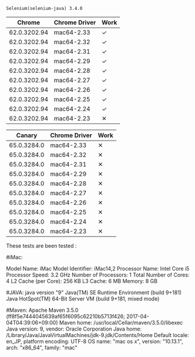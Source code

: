     Selenium(selenium-java) 3.4.0
|    Chrome     | Chrome Driver |  Work  |
| ------------- | ------------- |  ----  |
| 62.0.3202.94  |  mac64-2.33   |    ✓   |
| 62.0.3202.94  |  mac64-2.32   |    ✓   |
| 62.0.3202.94  |  mac64-2.31   |    ✓   |
| 62.0.3202.94  |  mac64-2.29   |    ✓   |
| 62.0.3202.94  |  mac64-2.28   |    ✓   |
| 62.0.3202.94  |  mac64-2.27   |    ✓   |
| 62.0.3202.94  |  mac64-2.26   |    ✓   |
| 62.0.3202.94  |  mac64-2.25   |    ✓   |
| 62.0.3202.94  |  mac64-2.24   |    ✓   |
| 62.0.3202.94  |  mac64-2.23   |    ✕   |

|    Canary    | Chrome Driver |  Work  |
| ------------ | ------------- |  ----  |
| 65.0.3284.0  |  mac64-2.33   |    ✕   |
| 65.0.3284.0  |  mac64-2.32   |    ✕   |
| 65.0.3284.0  |  mac64-2.31   |    ✕   |
| 65.0.3284.0  |  mac64-2.29   |    ✕   |
| 65.0.3284.0  |  mac64-2.28   |    ✕   |
| 65.0.3284.0  |  mac64-2.27   |    ✕   |
| 65.0.3284.0  |  mac64-2.26   |    ✕   |
| 65.0.3284.0  |  mac64-2.25   |    ✕   |
| 65.0.3284.0  |  mac64-2.24   |    ✕   |
| 65.0.3284.0  |  mac64-2.23   |    ✕   |


These tests are been tested :

#iMac:

  Model Name:	iMac
  Model Identifier:	iMac14,2
  Processor Name:	Intel Core i5
  Processor Speed:	3.2 GHz
  Number of Processors:	1
  Total Number of Cores:	4
  L2 Cache (per Core):	256 KB
  L3 Cache:	6 MB
  Memory:	8 GB




#JAVA: 
java version "9"
Java(TM) SE Runtime Environment (build 9+181)
Java HotSpot(TM) 64-Bit Server VM (build 9+181, mixed mode)

#Maven:
Apache Maven 3.5.0 (ff8f5e7444045639af65f6095c62210b5713f426; 2017-04-04T04:39:06+09:00)
Maven home: /usr/local/Cellar/maven/3.5.0/libexec
Java version: 9, vendor: Oracle Corporation
Java home: /Library/Java/JavaVirtualMachines/jdk-9.jdk/Contents/Home
Default locale: en_JP, platform encoding: UTF-8
OS name: "mac os x", version: "10.13.1", arch: "x86_64", family: "mac"
